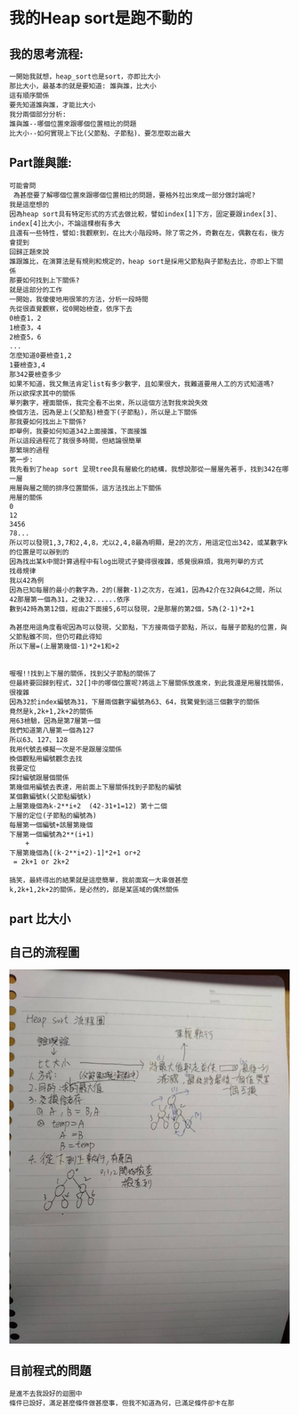 我的Heap sort是跑不動的
====
我的思考流程:
------
    一開始我就想，heap_sort也是sort，亦即比大小
    那比大小，最基本的就是要知道: 誰與誰，比大小
    這有順序關係
    要先知道誰與誰，才能比大小
    我分兩個部分分析:
    誰與誰--哪個位置來跟哪個位置相比的問題
    比大小--如何實現上下比(父節點、子節點)、要怎麼取出最大
Part誰與誰:
------
    可能會問
     為甚麼要了解哪個位置來跟哪個位置相比的問題，要格外拉出來成一部分做討論呢?
    我是這麼想的
    因為heap sort具有特定形式的方式去做比較，譬如index[1]下方，固定要跟index[3]、index[4]比大小，不論這棵樹有多大
    且還有一些特性，譬如:我觀察到，在比大小階段時。除了零之外，奇數在左，偶數在右，後方會提到
    回歸正題來說
    誰跟誰比，在演算法是有規則和規定的，heap sort是採用父節點與子節點去比，亦即上下關係
    那要如何找到上下關係?
    就是這部分的工作
    一開始，我傻傻地用很笨的方法，分析一段時間
    先從很直覺觀察，從0開始檢查，依序下去
    0檢查1，2
    1檢查3，4
    2檢查5，6
    ...
    怎麼知道0要檢查1,2
    1要檢查3,4
    那342要檢查多少
    如果不知道，我又無法肯定list有多少數字，且如果很大，我難道要用人工的方式知道嗎?
    所以欲探求其中的關係
    單列數字，裡面關係，我完全看不出來，所以這個方法對我來說失效
    換個方法，因為是上(父節點)檢查下(子節點)，所以是上下關係
    那我要如何找出上下關係?
    即舉例，我要如何知道342上面接誰，下面接誰
    所以這段過程花了我很多時間，但結論很簡單
    那繁瑣的過程
    第一步:
    我先看到了heap sort 呈現tree具有層級化的結構，我想說那從一層層先著手，找到342在哪一層
    用層與層之間的排序位置關係，這方法找出上下關係
    用層的關係
    0
    12
    3456
    78...
    所以可以發現1,3,7和2,4,8，尤以2,4,8最為明顯，是2的次方，用這定位出342，或某數字k的位置是可以辦到的
    因為找出某k中間計算過程中有log出現式子變得很複雜，感覺很麻煩，我用列舉的方式
    找尋規律
    我以42為例
    因為已知每層的最小的數字為，2的(層數-1)之次方，在減1，因為42介在32與64之間，所以42那層第一個為31，之後32......依序
    數到42時為第12個，經由2下面接5,6可以發現，2是那層的第2個，5為(2-1)*2+1

    為甚麼用這角度看呢因為可以發現，父節點，下方接兩個子節點，所以，每層子節點的位置，與父節點雖不同，但仍可藉此得知
    所以下層=(上層第幾個-1)*2+1和+2


    喔喔!!找到上下層的關係，找到父子節點的關係了
    但最終要回歸到程式，32[]中的哪個位置呢?將這上下層關係放進來，到此我還是用層找關係，很複雜
    因為32於index編號為31，下層兩個數字編號為63、64，我驚覺到這三個數字的關係
    竟然是k,2k+1,2k+2的關係
    用63檢驗，因為是第7層第一個
    我們知道第八層第一個為127
    所以63、127、128
    我用代號去模擬一次是不是跟層沒關係
    換個觀點用編號觀念去找
    我要定位
    探討編號跟層個關係
    第幾個用編號去表達，用前面上下層關係找到子節點的編號
    某個數編號k(父節點編號k)
    上層第幾個為k-2**i+2  (42-31+1=12) 第十二個
    下層的定位(子節點的編號為)
    每層第一個編號+該層第幾個
    下層第一個編號為2**(i+1)
        +
    下層第幾個為[(k-2**i+2)-1]*2+1 or+2
     = 2k+1 or 2k+2

    搞笑，最終得出的結果就是這麼簡單，我前面寫一大串做甚麼
    k,2k+1,2k+2的關係，是必然的，部是某區域的偶然關係
part 比大小
------

自己的流程圖
------
![image](https://github.com/ghost36168/realreason/blob/master/%E5%9C%96%E7%89%87/2132.jpg)

目前程式的問題
------
    是進不去我設好的迴圈中
    條件已設好，滿足甚麼條件做甚麼事，但我不知道為何，已滿足條件卻卡在那

